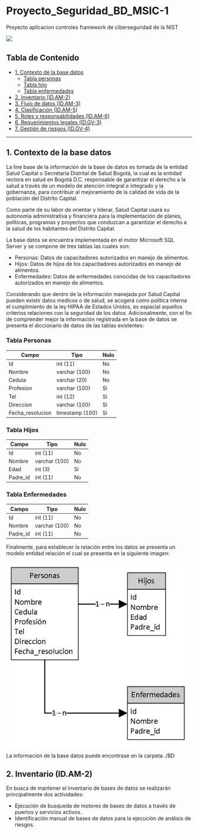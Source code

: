 
# Proyecto_Seguridad_BD_MSIC-1
Proyecto aplicacion controles framework de ciberseguridad de la NIST

[![](http://img.youtube.com/vi/6gpo9vlBhQY/0.jpg)](http://www.youtube.com/watch?v=6gpo9vlBhQY "Entrega 1")

## Tabla de Contenido

* [1. Contexto de la base datos](#1-contexto-de-la-base-datos)
  + [Tabla personas](#tabla-personas)
  + [Tabla hijo](#tabla-hijos)
  +  [Tabla enfermedades](#tabla-enfermedades)
* [2. Inventario (ID.AM-2)](#2-Inventario-idam-2)
* [3. Flujo de datos (ID.AM-3)](./Flujo_datos/Readme.md)
* [4. Clasificación (ID.AM-5)](./Clasificacion_Informacion/Readme.md)
* [5. Roles y responsabilidades (ID.AM-6)](./R&R/Readme.md)
* [6. Requerimientos legales (ID.GV-3)](./Requisitos_Legales/Readme.md)
* [7. Gestión de riesgos (ID.GV-4)](./Gestion_Riesgos/Readme.md)


 - - -

## 1. Contexto de la base datos

La line base de la información de la base de datos es tomada de la entidad Salud Capital o Secretaría Distrital de Salud Bogotá, la cual es la entidad rectora en salud en Bogotá D.C. responsable de garantizar el derecho a la salud a través de un modelo de atención integral e integrado y la gobernanza, para contribuir al mejoramiento de la calidad de vida de la población del Distrito Capital.

Como parte de su labor de orientar y liderar, Salud Capital usará su autonomia administrativa y financiera para la implementación de planes, políticas, programas y proyectos que conduzcan a garantizar el derecho a la salud de los habitantes del Distrito Capital.

La base datos se encuentra implementada en el motor Microsoft SQL Server y se compone de tres tablas las cuales son:

* Personas: Datos de capacitadores autorizados en manejo de alimentos.
* Hijos: Datos de hijos de los capacitadores autorizados en manejo de alimentos. 
* Enfermedades: Datos de enfermedades conocidas de los capacitadores autorizados en manejo de alimentos.

Considerando que dentro de la información manejada por Salud Capital pueden existir datos medicos o de salud, se acogerá como política interna el cumplimiento de la ley HIPAA de Estados Unidos, es espacial aquellos criterios relaciones con la seguridad de los datos. Adicionalmente, con el fin de comprender mejor la información registrada en la base de datos se presenta el diccionario de datos de las tablas existentes:

### Tabla Personas

Campo | Tipo | Nulo
----- | ---- | ----
Id | int (11) | No 
Nombre | varchar (100) | No
Cedula | varchar (20) | No
Profesion | varchar (100) | Si
Tel | int (12) | Si
Direccion | varchar (100) | Si
Fecha_resolucion | timestamp (100) | Si

### Tabla Hijos

Campo | Tipo | Nulo
----- | ---- | ----
Id | int (11) | No 
Nombre | varchar (100) | No
Edad | int (3) | Si
Padre_id | int (11) | No

### Tabla Enfermedades

Campo | Tipo | Nulo
----- | ---- | ----
Id | int (11) | No 
Nombre | varchar (100) | No
Padre_id | int (11) | No

Finalmente, para establecer la relación entre los datos se presenta un modelo entidad relación el cual se presenta en la siguiente imagen:

![GitHub ModeloER](./BD/BD.PNG)

La información de la base datos puede encontrase en la carpeta ./BD

## 2. Inventario (ID.AM-2)

En busca de  mantener el inventario de bases de datos se realizarán principalmente dos actividades:

* Ejecución de busqueda de motores de bases de datos a través de puertos y servicios activos.
* Identificación manual de bases de datos para la ejecución de análisis de riesgos.
